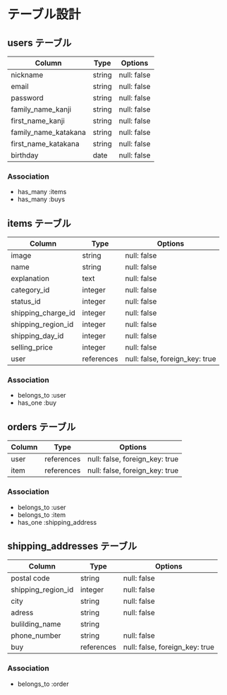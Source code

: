 # テーブル設計

## users テーブル

| Column               | Type    | Options     |
| -------------------- | ------  | ----------- |
| nickname             | string  | null: false |
| email                | string  | null: false |
| password             | string  | null: false |
| family_name_kanji    | string  | null: false |
| first_name_kanji     | string  | null: false |
| family_name_katakana | string  | null: false |
| first_name_katakana  | string  | null: false |
| birthday             | date    | null: false |

### Association

- has_many :items
- has_many :buys

## items テーブル

| Column             | Type       | Options                         |
| ------------------ | ---------- | ------------------------------- |
| image              | string     | null: false                     |
| name               | string     | null: false                     |
| explanation        | text       | null: false                     |
| category_id        | integer    | null: false                     |
| status_id          | integer    | null: false                     |
| shipping_charge_id | integer    | null: false                     |
| shipping_region_id | integer    | null: false                     |
| shipping_day_id    | integer    | null: false                     |
| selling_price      | integer    | null: false                     |
| user               | references | null: false, foreign_key: true  |
### Association

- belongs_to :user
- has_one :buy

## orders テーブル

| Column                | Type       | Options                        |
| --------------------- | ---------- | ------------------------------ |
| user                  | references | null: false, foreign_key: true |
| item                  | references | null: false, foreign_key: true |

### Association

- belongs_to :user
- belongs_to :item
- has_one :shipping_address

## shipping_addresses テーブル

| Column              | Type       | Options                        |
| --------------      | ---------- | ------------------------------ |
| postal code         | string     | null: false                    |
| shipping_region_id  | integer    | null: false                    |
| city                | string     | null: false                    |
| adress              | string     | null: false                    |
| bulilding_name      | string     |                                |
| phone_number        | string     | null: false                    |
| buy                 | references | null: false, foreign_key: true |

### Association

- belongs_to :order